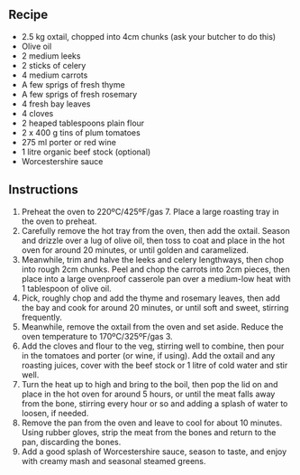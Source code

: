 ## Recipe

- 2.5 kg oxtail, chopped into 4cm chunks (ask your butcher to do this)
- Olive oil
- 2 medium leeks
- 2 sticks of celery
- 4 medium carrots
- A few sprigs of fresh thyme
- A few sprigs of fresh rosemary
- 4 fresh bay leaves
- 4 cloves
- 2 heaped tablespoons plain flour
- 2 x 400 g tins of plum tomatoes
- 275 ml porter or red wine
- 1 litre organic beef stock (optional)
- Worcestershire sauce

## Instructions

1. Preheat the oven to 220ºC/425ºF/gas 7. Place a large roasting tray in the oven to preheat.
2. Carefully remove the hot tray from the oven, then add the oxtail. Season and drizzle over a lug of olive oil, then toss to coat and place in the hot oven for around 20 minutes, or until golden and caramelized.
3. Meanwhile, trim and halve the leeks and celery lengthways, then chop into rough 2cm chunks. Peel and chop the carrots into 2cm pieces, then place into a large ovenproof casserole pan over a medium-low heat with 1 tablespoon of olive oil.
4. Pick, roughly chop and add the thyme and rosemary leaves, then add the bay and cook for around 20 minutes, or until soft and sweet, stirring frequently.
5. Meanwhile, remove the oxtail from the oven and set aside. Reduce the oven temperature to 170ºC/325ºF/gas 3.
6. Add the cloves and flour to the veg, stirring well to combine, then pour in the tomatoes and porter (or wine, if using). Add the oxtail and any roasting juices, cover with the beef stock or 1 litre of cold water and stir well.
7. Turn the heat up to high and bring to the boil, then pop the lid on and place in the hot oven for around 5 hours, or until the meat falls away from the bone, stirring every hour or so and adding a splash of water to loosen, if needed.
8. Remove the pan from the oven and leave to cool for about 10 minutes. Using rubber gloves, strip the meat from the bones and return to the pan, discarding the bones.
9. Add a good splash of Worcestershire sauce, season to taste, and enjoy with creamy mash and seasonal steamed greens.